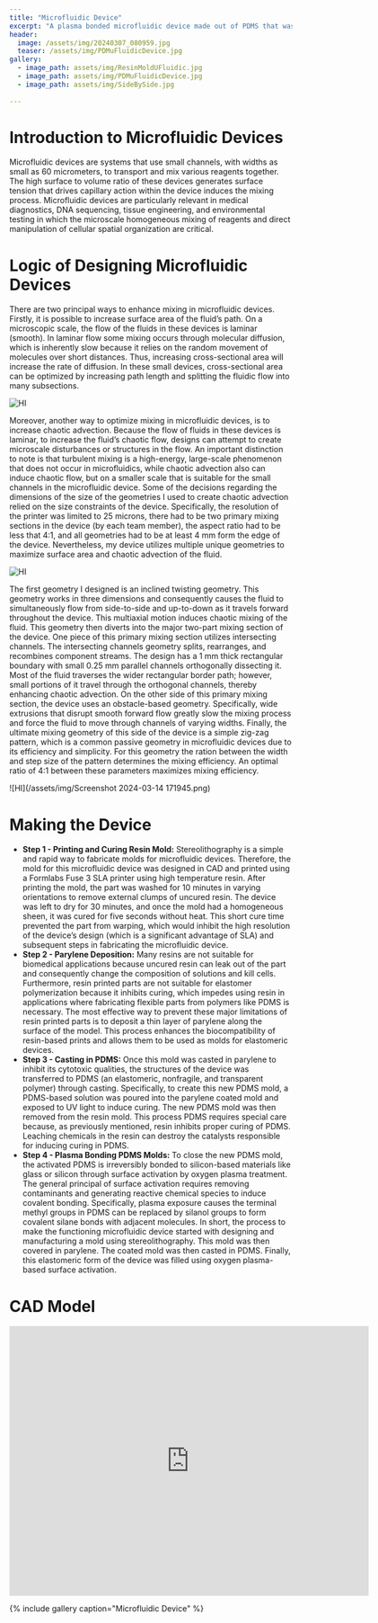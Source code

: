 ```yaml
---
title: "Microfluidic Device"
excerpt: "A plasma bonded microfluidic device made out of PDMS that was casted from a resin printed mold."
header:
  image: /assets/img/20240307_080959.jpg
  teaser: /assets/img/PDMuFluidicDevice.jpg
gallery:
  - image_path: assets/img/ResinMoldUFluidic.jpg
  - image_path: assets/img/PDMuFluidicDevice.jpg
  - image_path: assets/img/SideBySide.jpg
   
---
```


# Introduction to Microfluidic Devices

Microfluidic devices are systems that use small channels, with widths as small as 60 micrometers, to transport and mix various reagents together. The high surface to volume ratio of these devices generates surface tension that drives capillary action within the device induces the mixing process. Microfluidic devices are particularly relevant in medical diagnostics, DNA sequencing, tissue engineering, and environmental testing in which the microscale homogeneous mixing of reagents and direct manipulation of cellular spatial organization are critical.  



# Logic of Designing Microfluidic Devices

There are two principal ways to enhance mixing in microfluidic devices. Firstly, it is possible to increase surface area of the fluid’s path. On a microscopic scale, the flow of the fluids in these devices is laminar (smooth). In laminar flow some mixing occurs through molecular diffusion, which is inherently slow because it relies on the random movement of molecules over short distances. Thus, increasing cross-sectional area will increase the rate of diffusion. In these small devices, cross-sectional area can be optimized by increasing path length and splitting the fluidic flow into many subsections. 

![HI](/assets/img/SideBySide.jpg)

Moreover, another way to optimize mixing in microfluidic devices, is to increase chaotic advection. Because the flow of fluids in these devices is laminar, to increase the fluid’s chaotic flow, designs can attempt to create microscale disturbances or structures in the flow. An important distinction to note is that turbulent mixing is a high-energy, large-scale phenomenon that does not occur in microfluidics, while chaotic advection also can induce chaotic flow, but on a smaller scale that is suitable for the small channels in the microfluidic device. Some of the decisions regarding the dimensions of the size of the geometries I used to create chaotic advection relied on the size constraints of the device. Specifically, the resolution of the printer was limited to 25 microns, there had to be two primary mixing sections in the device (by each team member), the aspect ratio had to be less that 4:1, and all geometries had to be at least 4 mm form the edge of the device. Nevertheless, my device utilizes multiple unique geometries to maximize surface area and chaotic advection of the fluid. 

![HI](/assets/img/SideBySide.jpg)

The first geometry I designed is an inclined twisting geometry. This geometry works in three dimensions and consequently causes the fluid to simultaneously flow from side-to-side and up-to-down as it travels forward throughout the device. This multiaxial motion induces chaotic mixing of the fluid. This geometry then diverts into the major two-part mixing section of the device. One piece of this primary mixing section utilizes intersecting channels. The intersecting channels geometry splits, rearranges, and recombines component streams. The design has a 1 mm thick rectangular boundary with small 0.25 mm parallel channels orthogonally dissecting it. Most of the fluid traverses the wider rectangular border path; however, small portions of it travel through the orthogonal channels, thereby enhancing chaotic advection. On the other side of this primary mixing section, the device uses an obstacle-based geometry. Specifically, wide extrusions that disrupt smooth forward flow greatly slow the mixing process and force the fluid to move through channels of varying widths. Finally, the ultimate mixing geometry of this side of the device is a simple zig-zag pattern, which is a common passive geometry in microfluidic devices due to its efficiency and simplicity. For this geometry the ration between the width and step size of the pattern determines the mixing efficiency. An optimal ratio of 4:1 between these parameters maximizes mixing efficiency. 

![HI](/assets/img/Screenshot 2024-03-14 171945.png)

# Making the Device

* **Step 1 - Printing and Curing Resin Mold:** Stereolithography is a simple and rapid way to fabricate molds for microfluidic devices. Therefore, the mold for this microfluidic device was designed in CAD and printed using a Formlabs Fuse 3 SLA printer using high temperature resin. After printing the mold, the part was washed for 10 minutes in varying orientations to remove external clumps of uncured resin. The device was left to dry for 30 minutes, and once the mold had a homogeneous sheen, it was cured for five seconds without heat. This short cure time prevented the part from warping, which would inhibit the high resolution of the device’s design (which is a significant advantage of SLA) and subsequent steps in fabricating the microfluidic device.  
* **Step 2 - Parylene Deposition:** Many resins are not suitable for biomedical applications because uncured resin can leak out of the part and consequently change the composition of solutions and kill cells. Furthermore, resin printed parts are not suitable for elastomer polymerization because it inhibits curing, which impedes using resin in applications where fabricating flexible parts from polymers like PDMS is necessary. The most effective way to prevent these major limitations of resin printed parts is to deposit a thin layer of parylene along the surface of the model. This process enhances the biocompatibility of resin-based prints and allows them to be used as molds for elastomeric devices. 
* **Step 3 - Casting in PDMS:** Once this mold was casted in parylene to inhibit its cytotoxic qualities, the structures of the device was transferred to PDMS (an elastomeric, nonfragile, and transparent polymer) through casting. Specifically, to create this new PDMS mold, a PDMS-based solution was poured into the parylene coated mold and exposed to UV light to induce curing. The new PDMS mold was then removed from the resin mold. This process PDMS requires special care because, as previously mentioned, resin inhibits proper curing of PDMS. Leaching chemicals in the resin can destroy the catalysts responsible for inducing curing in PDMS.
* **Step 4 - Plasma Bonding PDMS Molds:** To close the new PDMS mold, the activated PDMS is irreversibly bonded to silicon-based materials like glass or silicon through surface activation by oxygen plasma treatment. The general principal of surface activation requires removing contaminants and generating reactive chemical species to induce covalent bonding. Specifically, plasma exposure causes the terminal methyl groups in PDMS can be replaced by silanol groups to form covalent silane bonds with adjacent molecules. 
In short, the process to make the functioning microfluidic device started with designing and manufacturing a mold using stereolithography. This mold was then covered in parylene. The coated mold was then casted in PDMS. Finally, this elastomeric form of the device was filled using oxygen plasma-based surface activation.



# CAD Model
<iframe src="https://vanderbilt643.autodesk360.com/shares/public/SH512d4QTec90decfa6e4cdffd816f228146?mode=embed" width="640" height="480" allowfullscreen="true" webkitallowfullscreen="true" mozallowfullscreen="true"  frameborder="0"></iframe>

{% include gallery caption="Microfluidic Device" %}


